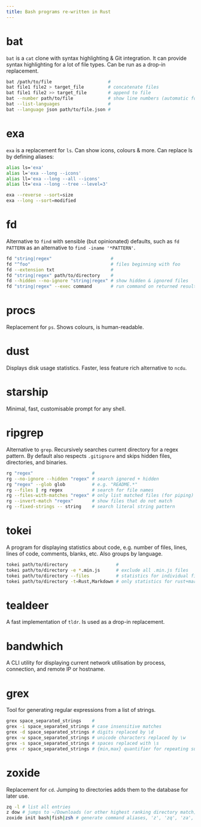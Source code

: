 ```yaml
---
title: Bash programs re-written in Rust
---
```


# bat

`bat` is a `cat` clone with syntax highlighting & Git integration. It can
provide syntax highlighting for a lot of file types. Can be run as a drop-in
replacement.

```bash
bat /path/to/file                     #
bat file1 file2 > target_file         # concatenate files
bat file1 file2 >> target_file        # append to file
bat --number path/to/file             # show line numbers (automatic for some files)
bat --list-languages                  #
bat --language json path/to/file.json #
```

# exa

`exa` is a replacement for `ls`. Can show icons, colours & more. Can replace ls
by defining aliases:

```bash
alias ls='exa'
alias l='exa --long --icons'
alias ll='exa --long --all --icons'
alias lt='exa --long --tree --level=3'

exa --reverse --sort=size
exa --long --sort=modified
```

# fd

Alternative to `find` with sensible (but opinionated) defaults, such as `fd
PATTERN` as an alternative to `find -iname '*PATTERN'`.

```bash
fd "string|regex"                      #
fd "^foo"                              # files beginning with foo
fd --extension txt                     #
fd "string|regex" path/to/directory    #
fd --hidden --no-ignore "string|regex" # show hidden & ignored files
fd "string|regex" --exec command       # run command on returned results
```

# procs

Replacement for `ps`. Shows colours, is human-readable.

# dust

Displays disk usage statistics. Faster, less feature rich alternative to `ncdu`.

# starship

Minimal, fast, customisable prompt for any shell.

# ripgrep

Alternative to `grep`. Recursively searches current directory for a regex
pattern. By default also respects `.gitignore` and skips hidden files,
directories, and binaries.

```bash
rg "regex"                      #
rg --no-ignore --hidden "regex" # search ignored + hidden
rg "regex" --glob glob          # e.g. "README.*"
rg --files | rg regex           # search for file names
rg --files-with-matches "regex" # only list matched files (for piping)
rg --invert-match "regex"       # show files that do not match
rg --fixed-strings -- string    # search literal string pattern
```

# tokei

A program for displaying statistics about code, e.g. number of files, lines,
lines of code, comments, blanks, etc. Also groups by language.

```bash
tokei path/to/directory                  #
tokei path/to/directory -e *.min.js      # exclude all .min.js files
tokei path/to/directory --files          # statistics for individual files
tokei path/to/directory -t=Rust,Markdown # only statistics for rust+markdown
```

# tealdeer

A fast implementation of `tldr`. Is used as a drop-in replacement.

# bandwhich

A CLI utility for displaying current network utilisation by process, connection,
and remote IP or hostname.

# grex

Tool for generating regular expressions from a list of strings.

```bash
grex space_separated_strings    #
grex -i space_separated_strings # case insensitive matches
grex -d space_separated_strings # digits replaced by \d
grex -w space_separated_strings # unicode characters replaced by \w
grex -s space_separated_strings # spaces replaced with \s
grex -r space_separated_strings # {min,max} quantifier for repeating sub-strings
```

# zoxide

Replacement for `cd`. Jumping to directories adds them to the database for later
use.

```bash
zq -l # list all entries
z dow # jumps to ~/Downloads (or other highest ranking directory match)
zoxide init bash|fish|zsh # generate command aliases, 'z', 'zq', 'za', 'zi', 'zr'
```
